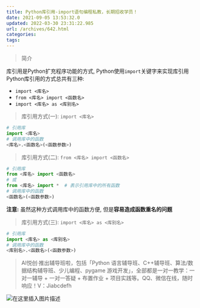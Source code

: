 ```yaml
---
title: Python库引用-import语句编程私教，长期招收学员！
date: 2021-09-05 13:53:32.0
updated: 2022-03-30 23:31:22.985
url: /archives/642.html
categories: 
tags: 
---
```




> 简介

库引用是Python扩充程序功能的方式, Python使用`import`关键字来实现库引用 Python库引用的方式总共有三种:

*   `import <库名>`
*   `from <库名> import <函数名>`
*   `import <库名> as <库别名>`

> 库引用方式(一): `import <库名>`

```python
# 引用库
import <库名>
# 调用库中的函数
<库名>.<函数名>(<函数参数>)
```

> 库引用方式(二): `from <库名> import <函数名>`

```python
# 引用库
from <库名> import <函数名>
# 或
from <库名> import *  # 表示引用库中的所有函数
# 调用库中的函数
<函数名>(<函数参数>)
```

**注意:** 虽然这种方式调用库中的函数方便, 但是**容易造成函数重名的问题**

> 库引用方式(三): `import <库名> as <库别名>`

```python
# 引用库
import <库名> as <库别名>
# 调用库中的函数
<库别名>.<函数名>(<函数参数>)
```

> AI悦创·推出辅导班啦，包括「Python 语言辅导班、C++辅导班、算法/数据结构辅导班、少儿编程、pygame 游戏开发」，全部都是一对一教学：一对一辅导 + 一对一答疑 + 布置作业 + 项目实践等。QQ、微信在线，随时响应！V：Jiabcdefh

![在这里插入图片描述](https://img-blog.csdnimg.cn/d3ea27d58a854eaa8d8144fe4583af91.png)